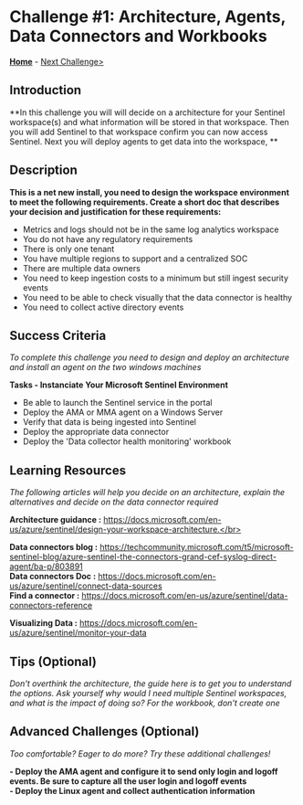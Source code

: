 # Challenge #1:  Architecture, Agents, Data Connectors and Workbooks </br>

**[Home](../README.md)** - [Next Challenge>](./Challenge-02.md)


## Introduction 


**In this challenge you will will decide on a architecture for your Sentinel workspace(s) and what information will be stored in that workspace.  Then you will add Sentinel to that workspace confirm you can now access Sentinel.  Next you will deploy agents to get data into the workspace, ** 



## Description

**This is a net new install, you need to design the workspace environment to meet the following requirements. Create a short doc that describes your decision and justification for these requirements:** <br>
- Metrics and logs should not be in the same log analytics workspace
- You do not have any regulatory requirements
- There is only one tenant
- You have multiple regions to support and a centralized SOC
- There are multiple data owners
- You need to keep ingestion costs to a minimum but still ingest security events
- You need to be able to check visually that the data connector is healthy
- You need to collect active directory events


## Success Criteria

*To complete this challenge you need to design and deploy an architecture and install an agent on the two windows machines*

**Tasks - Instanciate Your Microsoft Sentinel Environment**
- Be able to launch the Sentinel service in the portal
- Deploy the AMA or MMA agent on a Windows Server
- Verify that data is being ingested into Sentinel
- Deploy the appropriate data connector
- Deploy the 'Data collector health monitoring' workbook



## Learning Resources

*The following articles will help you decide on an architecture, explain the alternatives and decide on the data connector required*

**Architecture guidance :** https://docs.microsoft.com/en-us/azure/sentinel/design-your-workspace-architecture.</br>

**Data connectors blog  :** https://techcommunity.microsoft.com/t5/microsoft-sentinel-blog/azure-sentinel-the-connectors-grand-cef-syslog-direct-agent/ba-p/803891 </br>
**Data connectors Doc   :** https://docs.microsoft.com/en-us/azure/sentinel/connect-data-sources </br>
**Find a connector      :** https://docs.microsoft.com/en-us/azure/sentinel/data-connectors-reference </br>

**Visualizing Data      :** https://docs.microsoft.com/en-us/azure/sentinel/monitor-your-data </br>


## Tips (Optional)

*Don't overthink the architecture, the guide here is to get you to understand the options. Ask yourself why would I need multiple Sentinel workspaces, and what is the impact of doing so?*
*For the workbook, don't create one*

## Advanced Challenges (Optional)

*Too comfortable?  Eager to do more?  Try these additional challenges!*

**- Deploy the AMA agent and configure it to send only login and logoff events.  Be sure to capture all the user login and logoff events** </br>
**- Deploy the Linux agent and collect authentication information**


